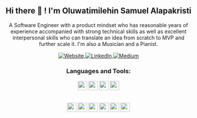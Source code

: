 <!--
**samalapsy/samalapsy** is a ✨ _special_ ✨ repository because its `README.md` (this file) appears on your GitHub profile.

Here are some ideas to get you started:

- 🔭 I’m currently working on ...
- 🌱 I’m currently learning Golang, AWS DevOps ...
- 👯 I’m looking to collaborate on ...
- 🤔 I’m looking for help with Networking...
- 💬 Ask me about ...
- 📫 How to reach me: ...
- 😄 Pronouns: ...
- ⚡ Fun fact: ...
-->

<h2 align="center">Hi there 👋 !  I'm Oluwatimilehin Samuel Alapakristi</h2>
<p align="center">A Software Engineer with a product mindset who has reasonable years of experience accompanied with strong technical skills as well as excellent interpersonal skills who can translate an idea from scratch to MVP and further scale it. I'm also a Musician and a Pianist.</p>
<p align="center">
   
   <a  align="center" href="https://twitter.com/samalapsy">
      <img align="center"  alt="Website" src="https://img.shields.io/badge/-Twitter-1d9bf0?style=flat-square&logo=twitter&logoColor=white&link=https://twitter.com/samalapsy" />
   </a> 

   <a href="https://www.linkedin.com/in/samalapsy/" align="center" >
      <img align="center"  alt="LinkedIn" src="https://img.shields.io/badge/-LinkedIn-0a66c2?style=flat-square&logo=Linkedin&logoColor=white&link=https://www.linkedin.com/in/samalapsy/" />
   </a>   
   
   <a href="https://samalapsy.medium.com" align="center" >
      <img align="center"  alt="Medium" src="https://img.shields.io/badge/-Medium-45484c?style=flat-square&logo=Medium&logoColor=white&link=https://samalapsy.medium.com" />
   </a>
   
 </p>



<div align="center">
   
### Languages and Tools:  
<code><img width="auto"  height="25" src="https://img.shields.io/badge/PHP-4F5B93?style=for-the-badge&logo=php&logoColor=white"></code>
<code><img width="auto"  height="25" src="https://img.shields.io/badge/Laravel-f9322c?style=for-the-badge&logo=laravel&logoColor=white"></code>
   <code><img width="auto"  height="25" src="https://img.shields.io/badge/TypeScript-007d9c?style=for-the-badge&logo=go&logoColor=white"></code>
<code><img width="auto"  height="25" src="https://img.shields.io/badge/Javascript-ED8B00?style=for-the-badge&logo=javascript&logoColor=yellow"></code>
<!-- <br><br>  <code><img width="auto"  height="25" src="https://img.shields.io/badge/VueJs-42b883style=for-the-badge&logo=vuejs&logoColor=yellow"></code>
      <code><img width="auto"  height="25" src="https://img.shields.io/badge/NuxtJs-42b883style=for-the-badge&logo=nuxt&logoColor=yellow"></code>-->

   <br>
      <code><img width="auto" height="25" src="https://img.shields.io/badge/npm-cb3837?style=for-the-badge&logo=npm&logoColor=white"></code>
   <code><img width="auto"   height="25" src="https://img.shields.io/badge/firebase-ffca28?style=for-the-badge&logo=firebase&logoColor=white"></code>
   <code><img width="auto"  height="25" src="https://img.shields.io/badge/Node.js-43853D?style=for-the-badge&logo=node.js&logoColor=white"></code>
      <code><img width="auto"  height="25" src="https://img.shields.io/badge/MongoDB-43853D?style=for-the-badge&logo=node.js&logoColor=white"></code>
   <code><img width="auto"  height="25" src="https://img.shields.io/badge/MySql-4479a1?style=for-the-badge&logo=MySql&logoColor=white"></code>
      <code><img width="auto"  height="25" src="https://img.shields.io/badge/PostgreSql-4479a1?style=for-the-badge&logo=MySql&logoColor=white"></code>

   </div>
